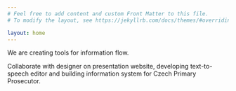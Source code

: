 ```yaml
---
# Feel free to add content and custom Front Matter to this file.
# To modify the layout, see https://jekyllrb.com/docs/themes/#overriding-theme-defaults

layout: home
---
```


We are creating tools for information flow.

Collaborate with designer on presentation website, developing text-to-speech editor and building information system for Czech Primary Prosecutor.

<!-- [View introduction](./assets/audio/speech.mp3){: .rounded .border-2 .px-2 .border-gray-900} -->
